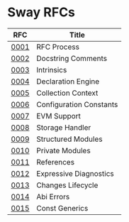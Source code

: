 # Sway RFCs

| RFC                                          |     Title               |
| -------------------------------------------- | ----------------------- |
| [0001](rfcs/0001-rfc-process.md)             | RFC Process             |
| [0002](rfcs/0002-docstrings.md)              | Docstring Comments      |
| [0003](rfcs/0003-intrinsics.md)              | Intrinsics              |
| [0004](rfcs/0004-declaration-engine.md)      | Declaration Engine      |
| [0005](rfcs/0005-collection-context.md)      | Collection Context      |
| [0006](rfcs/0006-configuration-constants.md) | Configuration Constants |
| [0007](rfcs/0007-evm-support.md)             | EVM Support             |
| [0008](rfcs/0008-storage-handler.md)         | Storage Handler         |
| [0009](rfcs/0009-structured-modules.md)      | Structured Modules      |
| [0010](rfcs/0010-private-modules.md)         | Private Modules         |
| [0011](rfcs/0011-references.md)              | References              |
| [0012](rfcs/0012-expressive-diagnostics.md)  | Expressive Diagnostics  |
| [0013](rfcs/0013-changes-lifecycle.md)       | Changes Lifecycle       |
| [0014](rfcs/0014-abi-errors.md)              | Abi Errors              |
| [0015](rfcs/0015-const-generics.md)          | Const Generics          |
